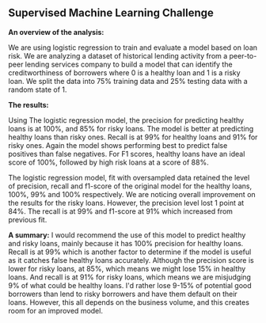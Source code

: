 ## Supervised Machine Learning Challenge

**An overview of the analysis:**

We are using logistic regression to train and evaluate a model based on loan risk. We are analyzing a dataset of historical lending activity from a peer-to-peer lending services company to build a model that can identify the creditworthiness of borrowers where 0 is a healthy loan and 1 is a risky loan. We split the data into 75% training data and 25% testing data with a random state of 1.

**The results:**

Using The logistic regression model, the precision for predicting healthy loans is at 100%, and 85% for risky loans. The model is better at predicting healthy loans than risky ones.
Recall is at 99% for healthy loans and 91% for risky ones. Again the model shows performing best to predict false positives than false negatives. 
For F1 scores, healthy loans have an ideal score of 100%, followed by high risk loans at a score of 88%.

The logistic regression model, fit with oversampled data retained the level of precision, recall and f1-score of the original model for the healthy loans, 100%, 99% and 100% respectively.
We are noticing overall improvement on the results for the risky loans. However, the precision level lost 1 point at 84%. The recall is at 99% and f1-score at 91% which increased from previous fit.

**A summary:** 
I would recommend the use of this model to predict healthy and risky loans, mainly because it has 100% precision for healthy loans. Recall is at 99% which is another factor to determine if the model is useful as it catches false healthy loans accurately. 
Although the precision score is lower for risky loans, at 85%, which means we might lose 15% in healthy loans. And recall is at 91% for risky loans, which means we are misjudging 9% of what could be healthy loans. I'd rather lose 9-15% of potential good borrowers than lend to risky borrowers and have them default on their loans. However, this all depends on the business volume, and this creates room for an improved model.
